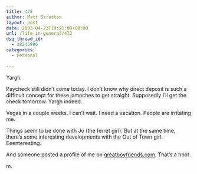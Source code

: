```yaml
---
title: 472
author: Matt Stratton
layout: post
date: 2003-04-23T19:21:00+00:00
url: /life-in-general/472
dsq_thread_id:
  - 28245996
categories:
  - Personal

---
```

Yargh.

Paycheck still didn&#8217;t come today. I don&#8217;t know why direct deposit is such a difficult concept for these jamoches to get straight. Supposedly I&#8217;ll get the check tomorrow. Yargh indeed.

Vegas in a couple weeks. I can&#8217;t wait. I need a vacation. People are irritating me.

Things seem to be done with Jo (the ferret girl). But at the same time, there&#8217;s some interesting developments with the Out of Town girl. Eeenteresting.

And someone posted a profile of me on [greatboyfriends.com][1]. That&#8217;s a hoot.

m.

 [1]: http://www.greatboyfriends.com